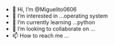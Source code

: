 - 👋 Hi, I’m @Miguelito0606
- 👀 I’m interested in ...operating system 
- 🌱 I’m currently learning ...python
- 💞️ I’m looking to collaborate on ...
- 📫 How to reach me ...

<!---
Miguelito0606/Miguelito0606 is a ✨ special ✨ repository because its `README.md` (this file) appears on your GitHub profile.
You can click the Preview link to take a look at your changes.
--->
